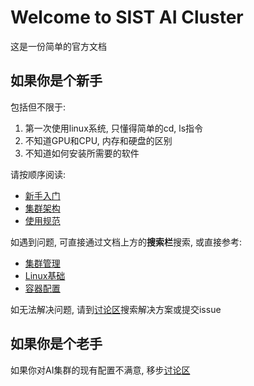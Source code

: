 # Welcome to SIST AI Cluster
这是一份简单的官方文档

## 如果你是个新手
包括但不限于:  
1. 第一次使用linux系统, 只懂得简单的cd, ls指令  
2. 不知道GPU和CPU, 内存和硬盘的区别  
3. 不知道如何安装所需要的软件

请按顺序阅读:

* [新手入门](/start)
* [集群架构](/cluster)
* [使用规范](/moral)

如遇到问题, 可直接通过文档上方的**搜索栏**搜索, 或直接参考:

* [集群管理](/QA_cluster)
* [Linux基础](/QA_linux)
* [容器配置](/QA_container)

如无法解决问题, 请到[讨论区](https://github.com/piaozhx/DockerMonitor/issues)搜索解决方案或提交issue


## 如果你是个老手
如果你对AI集群的现有配置不满意, 移步[讨论区](https://github.com/piaozhx/DockerMonitor/issues)

